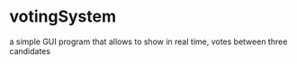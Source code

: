 # votingSystem
a simple GUI program that allows to show in real time, votes between three candidates
